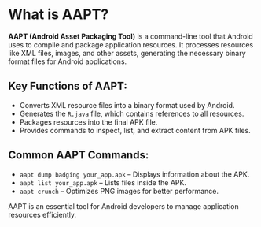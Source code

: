 

 # What is AAPT?
 
 **AAPT (Android Asset Packaging Tool)** is a command-line tool that Android uses to compile and package application resources. It processes resources like XML files, images, and other assets, generating the necessary binary format files for Android applications.
 
 ## Key Functions of AAPT:
 - Converts XML resource files into a binary format used by Android.
 - Generates the `R.java` file, which contains references to all resources.
 - Packages resources into the final APK file.
 - Provides commands to inspect, list, and extract content from APK files.
 
 ## Common AAPT Commands:
 - `aapt dump badging your_app.apk` – Displays information about the APK.
 - `aapt list your_app.apk` – Lists files inside the APK.
 - `aapt crunch` – Optimizes PNG images for better performance.
 
 AAPT is an essential tool for Android developers to manage application resources efficiently.